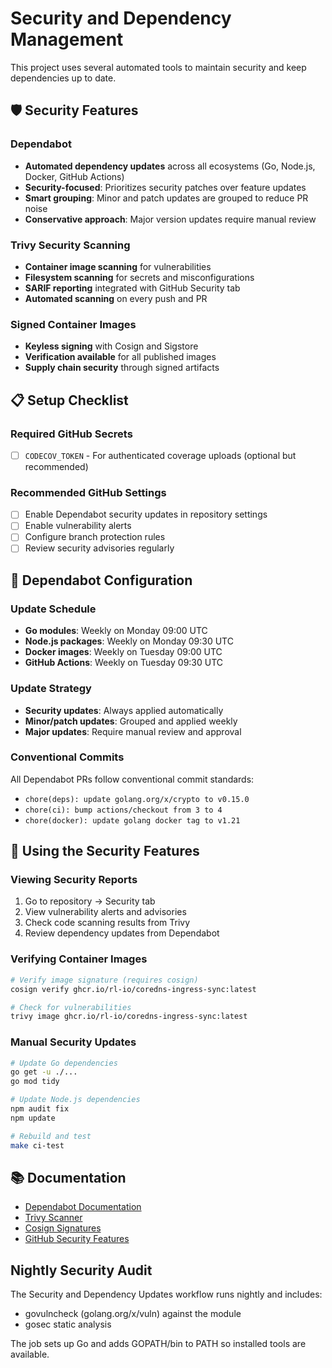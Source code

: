 # Security and Dependency Management

This project uses several automated tools to maintain security and keep dependencies up to date.

## 🛡️ Security Features

### Dependabot

- **Automated dependency updates** across all ecosystems (Go, Node.js, Docker, GitHub Actions)
- **Security-focused**: Prioritizes security patches over feature updates
- **Smart grouping**: Minor and patch updates are grouped to reduce PR noise
- **Conservative approach**: Major version updates require manual review

### Trivy Security Scanning

- **Container image scanning** for vulnerabilities
- **Filesystem scanning** for secrets and misconfigurations
- **SARIF reporting** integrated with GitHub Security tab
- **Automated scanning** on every push and PR

### Signed Container Images

- **Keyless signing** with Cosign and Sigstore
- **Verification available** for all published images
- **Supply chain security** through signed artifacts

## 📋 Setup Checklist

### Required GitHub Secrets

- [ ] `CODECOV_TOKEN` - For authenticated coverage uploads (optional but recommended)

### Recommended GitHub Settings

- [ ] Enable Dependabot security updates in repository settings
- [ ] Enable vulnerability alerts
- [ ] Configure branch protection rules
- [ ] Review security advisories regularly

## 🔧 Dependabot Configuration

### Update Schedule

- **Go modules**: Weekly on Monday 09:00 UTC
- **Node.js packages**: Weekly on Monday 09:30 UTC
- **Docker images**: Weekly on Tuesday 09:00 UTC
- **GitHub Actions**: Weekly on Tuesday 09:30 UTC

### Update Strategy

- **Security updates**: Always applied automatically
- **Minor/patch updates**: Grouped and applied weekly
- **Major updates**: Require manual review and approval

### Conventional Commits

All Dependabot PRs follow conventional commit standards:

- `chore(deps): update golang.org/x/crypto to v0.15.0`
- `chore(ci): bump actions/checkout from 3 to 4`
- `chore(docker): update golang docker tag to v1.21`

## 🚀 Using the Security Features

### Viewing Security Reports

1. Go to repository → Security tab
2. View vulnerability alerts and advisories
3. Check code scanning results from Trivy
4. Review dependency updates from Dependabot

### Verifying Container Images

```bash
# Verify image signature (requires cosign)
cosign verify ghcr.io/rl-io/coredns-ingress-sync:latest

# Check for vulnerabilities
trivy image ghcr.io/rl-io/coredns-ingress-sync:latest
```

### Manual Security Updates

```bash
# Update Go dependencies
go get -u ./...
go mod tidy

# Update Node.js dependencies
npm audit fix
npm update

# Rebuild and test
make ci-test
```

## 📚 Documentation

- [Dependabot Documentation](https://docs.github.com/en/code-security/dependabot)
- [Trivy Scanner](https://trivy.dev/)
- [Cosign Signatures](https://docs.sigstore.dev/cosign/signing/signing_with_containers/)
- [GitHub Security Features](https://docs.github.com/en/code-security)

## Nightly Security Audit

The Security and Dependency Updates workflow runs nightly and includes:

- govulncheck (golang.org/x/vuln) against the module
- gosec static analysis

The job sets up Go and adds GOPATH/bin to PATH so installed tools are available.
